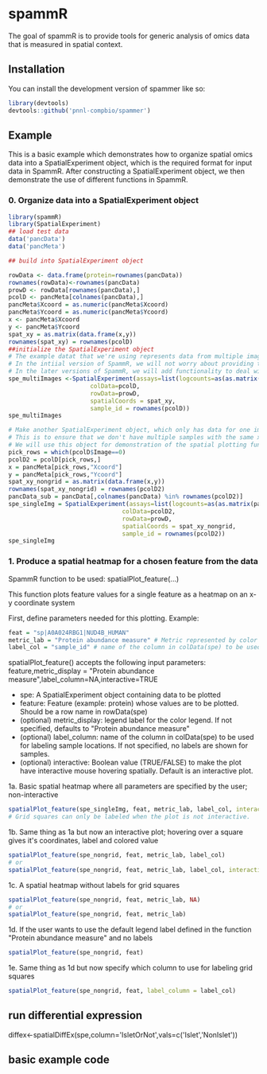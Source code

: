 
# spammR

<!-- badges: start -->
<!-- badges: end -->

The goal of spammR is to provide tools for generic analysis of omics data that is measured in spatial context. 

## Installation

You can install the development version of spammer like so:

``` r
library(devtools)
devtools::github('pnnl-compbio/spammer')
```

## Example

This is a basic example which demonstrates how to organize spatial omics data into a SpatialExperiment object, which is the required format for input data in SpammR. After constructing a SpatialExperiment object, we then demonstrate the use of different functions in SpammR. 

### 0. Organize data into a SpatialExperiment object

``` r
library(spammR)
library(SpatialExperiment)
## load test data
data('pancData')
data('pancMeta')

## build into SpatialExperiment object

rowData <- data.frame(protein=rownames(pancData))
rownames(rowData)<-rownames(pancData)
prowD <- rowData[rownames(pancData),]
pcolD <- pancMeta[colnames(pancData),]
pancMeta$Xcoord = as.numeric(pancMeta$Xcoord)
pancMeta$Ycoord = as.numeric(pancMeta$Ycoord)
x <- pancMeta$Xcoord
y <- pancMeta$Ycoord
spat_xy = as.matrix(data.frame(x,y))
rownames(spat_xy) = rownames(pcolD)
##initialize the SpatialExperiment object
# The example datat that we're using represents data from multiple images in an experiment.
# In the intiial version of SpammR, we will not worry about providing tools for analyzing data from multiple images.
# In the later versions of SpammR, we will add functionality to deal with data from multiple images.
spe_multiImages <-SpatialExperiment(assays=list(logcounts=as(as.matrix(pancData),'dgCMatrix')),
                       colData=pcolD,
                       rowData=prowD,
                       spatialCoords = spat_xy,
                       sample_id = rownames(pcolD))
spe_multiImages

# Make another SpatialExperiment object, which only has data for one image (I picked image 0)
# This is to ensure that we don't have multiple samples with the same x,y coordinates
# We will use this object for demonstration of the spatial plotting functionality in SpammR for data from a single image.
pick_rows = which(pcolD$Image==0)
pcolD2 = pcolD[pick_rows,]
x = pancMeta[pick_rows,"Xcoord"]
y = pancMeta[pick_rows,"Ycoord"]
spat_xy_nongrid = as.matrix(data.frame(x,y))
rownames(spat_xy_nongrid) = rownames(pcolD2)
pancData_sub = pancData[,colnames(pancData) %in% rownames(pcolD2)]
spe_singleImg = SpatialExperiment(assays=list(logcounts=as(as.matrix(pancData_sub),'dgCMatrix')),
                                colData=pcolD2,
                                rowData=prowD,
                                spatialCoords = spat_xy_nongrid,
                                sample_id = rownames(pcolD2))
spe_singleImg
```


### 1. Produce a spatial heatmap for a chosen feature from the data
SpammR function to be used: spatialPlot_feature(...)

This function plots feature values for a single feature as a heatmap on an x-y coordinate system

First, define parameters needed for this plotting. Example:
``` r
feat = "sp|A0A024RBG1|NUD4B_HUMAN"
metric_lab = "Protein abundance measure" # Metric represented by color scale; this will be used as the legend label
label_col = "sample_id" # name of the column in colData(spe) to be used for labeling sample locations
```
spatialPlot_feature() accepts the following input parameters:
feature,metric_display = "Protein abundance measure",label_column=NA,interactive=TRUE
- spe: A SpatialExperiment object containing data to be plotted
- feature: Feature (example: protein) whose values are to be plotted. Should be a row name in rowData(spe)
- (optional) metric_display: legend label for the color legend. If not specified, defaults to "Protein abundance measure"
- (optional) label_column: name of the column in colData(spe) to be used for labeling sample locations. If not specified, no labels are shown for samples.
- (optional) interactive: Boolean value (TRUE/FALSE) to make the plot have interactive mouse hovering spatially. Default is an interactive plot.
  
1a. Basic spatial heatmap where all parameters are specified by the user; non-interactive
``` r
spatialPlot_feature(spe_singleImg, feat, metric_lab, label_col, interactive = FALSE)
# Grid squares can only be labeled when the plot is not interactive.
```
1b. Same thing as 1a but now an interactive plot; hovering over a square gives it's coordinates, label and colored value
``` r
spatialPlot_feature(spe_nongrid, feat, metric_lab, label_col)
# or
spatialPlot_feature(spe_nongrid, feat, metric_lab, label_col, interactive = TRUE)
``` 
1c. A spatial heatmap without labels for grid squares
``` r
spatialPlot_feature(spe_nongrid, feat, metric_lab, NA)
# or
spatialPlot_feature(spe_nongrid, feat, metric_lab)
```
1d. If the user wants to use the default legend label defined in the function "Protein abundance measure" and no labels
``` r
spatialPlot_feature(spe_nongrid, feat)
``` 
1e. Same thing as 1d but now specify which column to use for labeling grid squares
``` r
spatialPlot_feature(spe_nongrid, feat, label_column = label_col)
``` 


## run differential expression

diffex<-spatialDiffEx(spe,column='IsletOrNot',vals=c('Islet','NonIslet'))

## basic example code
```

